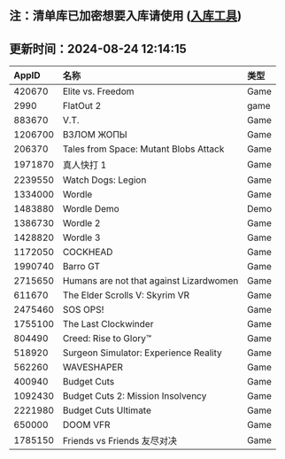 ## 注：清单库已加密想要入库请使用 ([入库工具](https://github.com/BlankTMing/ManifestAutoUpdate/releases))

## 更新时间：2024-08-24 12:14:15
| AppID | 名称 | 类型  |
| :-------------------- | :----------------------------- | :----------- |
| 420670 | Elite vs. Freedom| Game |
| 2990 | FlatOut 2| game |
| 883670 | V.T.| Game |
| 1206700 | ВЗЛОМ ЖОПЫ| Game |
| 206370 | Tales from Space: Mutant Blobs Attack| Game |
| 1971870 | 真人快打 1 | Game |
| 2239550 | Watch Dogs: Legion| Game |
| 1334000 | Wordle| Game |
| 1483880 | Wordle Demo| Demo |
| 1386730 | Wordle 2| Game |
| 1428820 | Wordle 3| Game |
| 1172050 | COCKHEAD| Game |
| 1990740 | Barro GT| Game |
| 2715650 | Humans are not that against Lizardwomen| Game |
| 611670 | The Elder Scrolls V: Skyrim VR| Game |
| 2475460 | SOS OPS!| Game |
| 1755100 | The Last Clockwinder| Game |
| 804490 | Creed: Rise to Glory™| Game |
| 518920 | Surgeon Simulator: Experience Reality| Game |
| 562260 | WAVESHAPER| Game |
| 400940 | Budget Cuts| Game |
| 1092430 | Budget Cuts 2: Mission Insolvency| Game |
| 2221980 | Budget Cuts Ultimate| Game |
| 650000 | DOOM VFR| Game |
| 1785150 | Friends vs Friends 友尽对决| Game |
